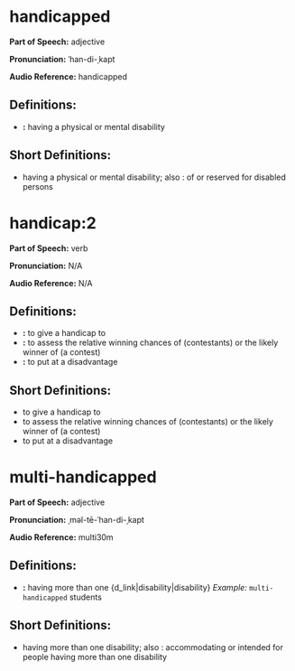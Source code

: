 # handicapped

**Part of Speech:** adjective

**Pronunciation:** ˈhan-di-ˌkapt

**Audio Reference:** handicapped

## Definitions:
- **:** having a physical or mental disability

## Short Definitions:
- having a physical or mental disability; also : of or reserved for disabled persons
# handicap:2

**Part of Speech:** verb

**Pronunciation:** N/A

**Audio Reference:** N/A

## Definitions:
- **:** to give a handicap to
- **:** to assess the relative winning chances of (contestants) or the likely winner of (a contest)
- **:** to put at a disadvantage

## Short Definitions:
- to give a handicap to
- to assess the relative winning chances of (contestants) or the likely winner of (a contest)
- to put at a disadvantage
# multi-handicapped

**Part of Speech:** adjective

**Pronunciation:** ˌməl-tē-ˈhan-di-ˌkapt

**Audio Reference:** multi30m

## Definitions:
- **:** having more than one {d_link|disability|disability} 
  *Example:* `multi-handicapped` students

## Short Definitions:
- having more than one disability; also : accommodating or intended for people having more than one disability
